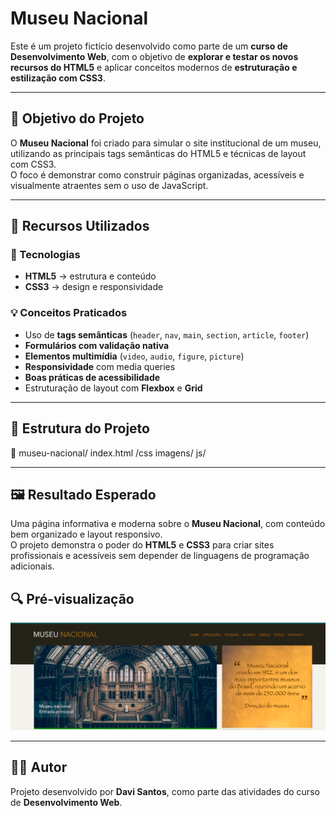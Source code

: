 # Museu Nacional

Este é um projeto fictício desenvolvido como parte de um **curso de Desenvolvimento Web**, com o objetivo de **explorar e testar os novos recursos do HTML5** e aplicar conceitos modernos de **estruturação e estilização com CSS3**.

---

## 🎯 Objetivo do Projeto

O **Museu Nacional** foi criado para simular o site institucional de um museu, utilizando as principais tags semânticas do HTML5 e técnicas de layout com CSS3.  
O foco é demonstrar como construir páginas organizadas, acessíveis e visualmente atraentes sem o uso de JavaScript.

---

## 🚀 Recursos Utilizados

### 🧩 Tecnologias
- **HTML5** → estrutura e conteúdo  
- **CSS3** → design e responsividade  

### 💡 Conceitos Praticados
- Uso de **tags semânticas** (`header`, `nav`, `main`, `section`, `article`, `footer`)  
- **Formulários com validação nativa**  
- **Elementos multimídia** (`video`, `audio`, `figure`, `picture`)  
- **Responsividade** com media queries  
- **Boas práticas de acessibilidade**  
- Estruturação de layout com **Flexbox** e **Grid**  

---

## 📁 Estrutura do Projeto

📁 museu-nacional/
index.html
/css
imagens/
js/


---

## 🖼️ Resultado Esperado

Uma página informativa e moderna sobre o **Museu Nacional**, com conteúdo bem organizado e layout responsivo.  
O projeto demonstra o poder do **HTML5** e **CSS3** para criar sites profissionais e acessíveis sem depender de linguagens de programação adicionais.

## 🔍 Pré-visualização

![Preview do site Museu Nacional](preview.png)


---

## 👨‍💻 Autor

Projeto desenvolvido por **Davi Santos**, como parte das atividades do curso de **Desenvolvimento Web**.
